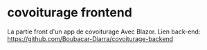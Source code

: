 # covoiturage frontend
La partie front d'un app de covoiturage
Avec Blazor.
Lien back-end: https://github.com/Boubacar-Diarra/covoiturage-backend
